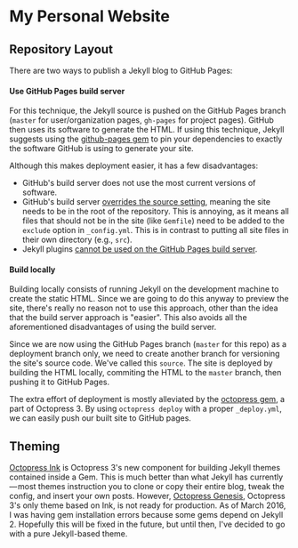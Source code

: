 My Personal Website
===================

Repository Layout
-----------------

There are two ways to publish a Jekyll blog to GitHub Pages:

#### Use GitHub Pages build server

For this technique, the Jekyll source is pushed on the GitHub Pages branch (`master` for user/organization pages, `gh-pages` for project pages). GitHub then uses its software to generate the HTML. If using this technique, Jekyll suggests using the [github-pages gem][] to pin your dependencies to exactly the software GitHub is using to generate your site.

Although this makes deployment easier, it has a few disadvantages:

- GitHub's build server does not use the most current versions of software.
- GitHub's build server [overrides the source setting][], meaning the site needs to be in the root of the repository. This is annoying, as it means all files that should not be in the site (like `Gemfile`) need to be added to the `exclude` option in `_config.yml`. This is in contrast to putting all site files in their own directory (e.g., `src`).
- Jekyll plugins [cannot be used on the GitHub Pages build server][].

[github-pages gem]: https://jekyllrb.com/docs/github-pages/#deploying-jekyll-to-github-pages
[overrides the source setting]: https://help.github.com/articles/generic-jekyll-build-failures/#source-setting
[cannot be used on the GitHub Pages build server]: https://jekyllrb.com/docs/plugins/

#### Build locally

Building locally consists of running Jekyll on the development machine to create the static HTML. Since we are going to do this anyway to preview the site, there's really no reason not to use this approach, other than the idea that the build server approach is "easier". This also avoids all the aforementioned disadvantages of using the build server.

Since we are now using the GitHub Pages branch (`master` for this repo) as a deployment branch only, we need to create another branch for versioning the site's source code. We've called this `source`. The site is deployed by building the HTML locally, commiting the HTML to the `master` branch, then pushing it to GitHub Pages.

The extra effort of deployment is mostly alleviated by the [octopress gem][], a part of Octopress 3. By using `octopress deploy` with a proper `_deploy.yml`, we can easily push our built site to GitHub pages.

[octopress gem]: https://github.com/octopress/octopress

Theming
-------

[Octopress Ink][] is Octopress 3's new component for building Jekyll themes contained inside a Gem. This is much better than what Jekyll has currently — most themes instruction you to clone or copy their entire blog, tweak the config, and insert your own posts. However, [Octopress Genesis], Octopress 3's only theme based on Ink, is not ready for production. As of March 2016, I was having gem installation errors because some gems depend on Jekyll 2. Hopefully this will be fixed in the future, but until then, I've decided to go with a pure Jekyll-based theme.

[Octopress Ink]: https://github.com/octopress/ink
[Octopress Genesis]: https://github.com/octopress/genesis-theme
